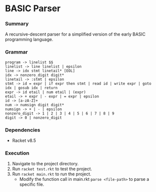 # BASIC Parser

### Summary
A recursive-descent parser for a simplified version of the early BASIC programming language.

### Grammar
```
program -> linelist $$ 
linelist -> line linelist | epsilon 
line -> idx stmt linetail* [EOL]
idx -> nonzero_digit digit* 
linetail -> :stmt | epsilon 
stmt -> id = expr | if expr then stmt | read id | write expr | goto idx | gosub idx | return
expr -> id etail | num etail | (expr)
etail -> + expr | - expr | = expr | epsilon
id -> [a-zA-Z]+
num -> numsign digit digit*
numsign -> + | - | epsilon 
nonzero_digit -> 1 | 2 | 3 | 4 | 5 | 6 | 7 | 8 | 9
digit -> 0 | nonzero_digit
```

### Dependencies
- Racket v8.5

### Execution
1. Navigate to the project directory.
2. Run `racket test.rkt` to test the project.
3. Run `racket main.rkt` to run the project.
    - Modify the function call in main.rkt `parse <file-path>` to parse a specific file.


